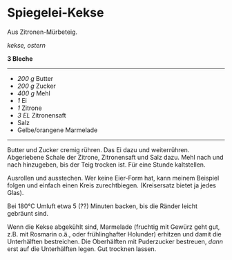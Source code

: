 # Spiegelei-Kekse

Aus Zitronen-Mürbeteig.

*kekse, ostern*

**3 Bleche**

---

- *200 g* Butter
- *200 g* Zucker
- *400 g* Mehl
- *1* Ei
- *1* Zitrone
- *3 EL* Zitronensaft
- Salz
- Gelbe/orangene Marmelade

---

Butter und Zucker cremig rühren. Das Ei dazu und weiterrühren. Abgeriebene Schale der Zitrone, Zitronensaft und Salz
dazu. Mehl nach und nach hinzugeben, bis der Teig trocken ist. Für eine Stunde kaltstellen.

Ausrollen und ausstechen. Wer keine Eier-Form hat, kann meinem Beispiel folgen und einfach einen Kreis zurechtbiegen.
(Kreisersatz bietet ja jedes Glas).

Bei 180°C Umluft etwa 5 (??) Minuten backen, bis die Ränder leicht gebräunt sind.

Wenn die Kekse abgekühlt sind, Marmelade (fruchtig mit Gewürz geht gut, z.B. mit Rosmarin o.ä., oder frühlinghafter
Holunder) erhitzen und damit die Unterhälften bestreichen. Die Oberhälften mit Puderzucker bestreuen, *dann* erst auf
die Unterhälften legen. Gut trocknen lassen.
